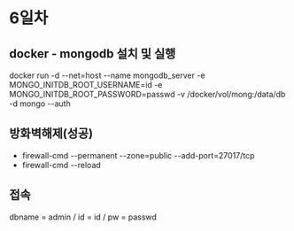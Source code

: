 # 6일차

## docker - mongodb 설치 및 실행
docker run -d --net=host --name mongodb_server -e MONGO_INITDB_ROOT_USERNAME=id -e MONGO_INITDB_ROOT_PASSWORD=passwd -v /docker/vol/mong:/data/db -d mongo --auth

## 방화벽해제(성공)
- firewall-cmd --permanent --zone=public --add-port=27017/tcp
- firewall-cmd --reload

## 접속
dbname = admin / id = id / pw = passwd
